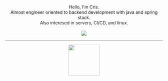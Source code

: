 
<p align="center">
  <br>
   Hello, I'm Cris.
  <br>
    Almost engineer oriented to backend development with java and spring stack.
  <br>
    Also interesed in servers, CI/CD, and linux.
  <br>
  <br>
  <a href="https://skillicons.dev">
    <img src="https://skillicons.dev/icons?i=java,js,spring,mysql,mongodb,redis,maven,git,github,githubactions,docker,linux,neovim" />
  </a>
</p>

---
<div align="center">
  <img src="https://media.tenor.com/9XO10qcZnrAAAAAj/annoying-dog-undertale.gif" width="100" />
</div>
